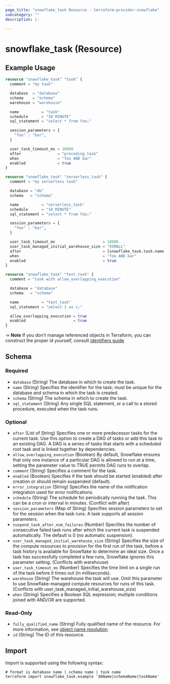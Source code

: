 ```yaml
---
page_title: "snowflake_task Resource - terraform-provider-snowflake"
subcategory: ""
description: |-
  
---
```


# snowflake_task (Resource)



## Example Usage

```terraform
resource "snowflake_task" "task" {
  comment = "my task"

  database  = "database"
  schema    = "schema"
  warehouse = "warehouse"

  name          = "task"
  schedule      = "10 MINUTE"
  sql_statement = "select * from foo;"

  session_parameters = {
    "foo" : "bar",
  }

  user_task_timeout_ms = 10000
  after                = "preceding_task"
  when                 = "foo AND bar"
  enabled              = true
}

resource "snowflake_task" "serverless_task" {
  comment = "my serverless task"

  database = "db"
  schema   = "schema"

  name          = "serverless_task"
  schedule      = "10 MINUTE"
  sql_statement = "select * from foo;"

  session_parameters = {
    "foo" : "bar",
  }

  user_task_timeout_ms                     = 10000
  user_task_managed_initial_warehouse_size = "XSMALL"
  after                                    = [snowflake_task.task.name]
  when                                     = "foo AND bar"
  enabled                                  = true
}

resource "snowflake_task" "test_task" {
  comment = "task with allow_overlapping_execution"

  database = "database"
  schema   = "schema"

  name          = "test_task"
  sql_statement = "select 1 as c;"

  allow_overlapping_execution = true
  enabled                     = true
}
```

-> **Note** If you don't manage referenced objects in Terraform, you can construct the proper id yourself, consult [identifiers guide](../guides/identifiers#new-computed-fully-qualified-name-field-in-resources)
<!-- TODO(SNOW-1634854): include an example showing both methods-->

<!-- schema generated by tfplugindocs -->
## Schema

### Required

- `database` (String) The database in which to create the task.
- `name` (String) Specifies the identifier for the task; must be unique for the database and schema in which the task is created.
- `schema` (String) The schema in which to create the task.
- `sql_statement` (String) Any single SQL statement, or a call to a stored procedure, executed when the task runs.

### Optional

- `after` (List of String) Specifies one or more predecessor tasks for the current task. Use this option to create a DAG of tasks or add this task to an existing DAG. A DAG is a series of tasks that starts with a scheduled root task and is linked together by dependencies.
- `allow_overlapping_execution` (Boolean) By default, Snowflake ensures that only one instance of a particular DAG is allowed to run at a time, setting the parameter value to TRUE permits DAG runs to overlap.
- `comment` (String) Specifies a comment for the task.
- `enabled` (Boolean) Specifies if the task should be started (enabled) after creation or should remain suspended (default).
- `error_integration` (String) Specifies the name of the notification integration used for error notifications.
- `schedule` (String) The schedule for periodically running the task. This can be a cron or interval in minutes. (Conflict with after)
- `session_parameters` (Map of String) Specifies session parameters to set for the session when the task runs. A task supports all session parameters.
- `suspend_task_after_num_failures` (Number) Specifies the number of consecutive failed task runs after which the current task is suspended automatically. The default is 0 (no automatic suspension).
- `user_task_managed_initial_warehouse_size` (String) Specifies the size of the compute resources to provision for the first run of the task, before a task history is available for Snowflake to determine an ideal size. Once a task has successfully completed a few runs, Snowflake ignores this parameter setting. (Conflicts with warehouse)
- `user_task_timeout_ms` (Number) Specifies the time limit on a single run of the task before it times out (in milliseconds).
- `warehouse` (String) The warehouse the task will use. Omit this parameter to use Snowflake-managed compute resources for runs of this task. (Conflicts with user_task_managed_initial_warehouse_size)
- `when` (String) Specifies a Boolean SQL expression; multiple conditions joined with AND/OR are supported.

### Read-Only

- `fully_qualified_name` (String) Fully qualified name of the resource. For more information, see [object name resolution](https://docs.snowflake.com/en/sql-reference/name-resolution).
- `id` (String) The ID of this resource.

## Import

Import is supported using the following syntax:

```shell
# format is database name | schema name | task name
terraform import snowflake_task.example 'dbName|schemaName|taskName'
```

